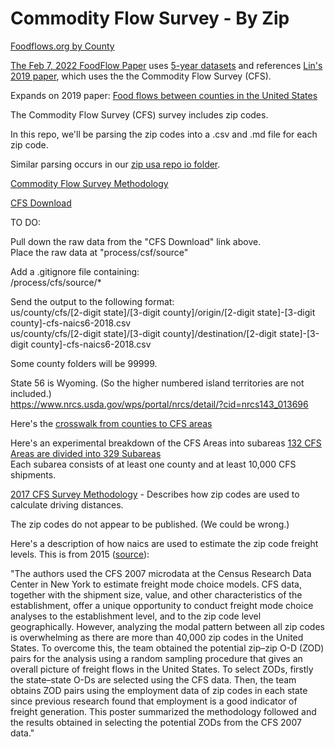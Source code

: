 # Commodity Flow Survey - By Zip

[Foodflows.org by County](https://foodflows.org/)  

[The Feb 7, 2022 FoodFlow Paper](https://iopscience.iop.org/article/10.1088/1748-9326/ac5270) uses [5-year datasets](https://databank.illinois.edu/datasets/IDB-9585947) and references [Lin's 2019 paper](http://mkonar.cee.illinois.edu/36_Lin_ERL_2019.pdf), which uses the the Commodity Flow Survey (CFS).

Expands on 2019 paper: [Food flows between counties in the United States](https://iopscience.iop.org/article/10.1088/1748-9326/ab29ae/data)

The Commodity Flow Survey (CFS) survey includes zip codes.  

In this repo, we'll be parsing the zip codes into a .csv and .md file for each zip code.  

Similar parsing occurs in our [zip usa repo io folder](https://github.com/modelearth/zip/tree/master/io).

[Commodity Flow Survey
Methodology](https://www2.census.gov/programs-surveys/cfs/technical-documentation/methodology/2017cfsmethodology.pdf)

[CFS Download](https://www.census.gov/data/datasets/2017/econ/cfs/historical-datasets.html)


TO DO:

Pull down the raw data from the "CFS Download" link above.  
Place the raw data at "process/csf/source"

Add a .gitignore file containing:  
/process/cfs/source/*

Send the output to the following format:  
us/county/cfs/[2-digit state]/[3-digit county]/origin/[2-digit state]-[3-digit county]-cfs-naics6-2018.csv  
us/county/cfs/[2-digit state]/[3-digit county]/destination/[2-digit state]-[3-digit county]-cfs-naics6-2018.csv  

Some county folders will be 99999.  

State 56 is Wyoming. (So the higher numbered island territories are not included.)  
https://www.nrcs.usda.gov/wps/portal/nrcs/detail/?cid=nrcs143_013696  

Here's the [crosswalk from counties to CFS areas](https://www.census.gov/programs-surveys/cfs/technical-documentation/geographies.html)  

Here's an experimental breakdown of the CFS Areas into subareas
[132 CFS Areas are divided into 329 Subareas](https://www.census.gov/data/experimental-data-products/commodity-flow-survey-subarea-estimates.html)  
Each subarea consists of at least one county and at least 10,000 CFS shipments.

[2017 CFS Survey Methodology](https://www.bts.dot.gov/sites/bts.dot.gov/files/docs/browse-statistical-products-and-data/surveys/commodity-flow-survey/225026/2017cfsmethodologyfinal1_1.pdf) - Describes how zip codes are used to calculate driving distances.

The zip codes do not appear to be published. (We could be wrong.)

Here's a description of how naics are used to estimate the zip code freight levels. This is from 2015 ([source](https://onlinepubs.trb.org/onlinepubs/circulars/ec205.pdf)):

"The authors used the CFS 2007 microdata at the Census Research Data Center in New
York to estimate freight mode choice models. CFS data, together with the shipment size, value,
and other characteristics of the establishment, offer a unique opportunity to conduct freight
mode choice analyses to the establishment level, and to the zip code level geographically.
However, analyzing the modal pattern between all zip codes is overwhelming as there are more
than 40,000 zip codes in the United States. To overcome this, the team obtained the potential
zip–zip O-D (ZOD) pairs for the analysis using a random sampling procedure that gives an
overall picture of freight flows in the United States. To select ZODs, firstly the state–state O-Ds
are selected using the CFS data. Then, the team obtains ZOD pairs using the employment data of zip codes in each state since previous research found that employment is a good indicator of freight generation. This poster summarized the methodology followed and the results obtained in selecting the potential ZODs from the CFS 2007 data."


